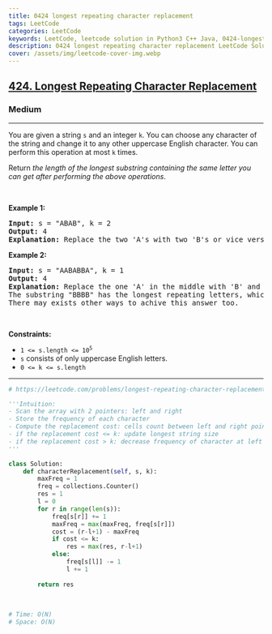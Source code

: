 ```yaml
---
title: 0424 longest repeating character replacement
tags: LeetCode
categories: LeetCode
keywords: LeetCode, leetcode solution in Python3 C++ Java, 0424-longest-repeating-character-replacement solution
description: 0424 longest repeating character replacement LeetCode Solution Explained
cover: /assets/img/leetcode-cover-img.webp
---
```



<h2><a href="https://leetcode.com/problems/longest-repeating-character-replacement/">424. Longest Repeating Character Replacement</a></h2><h3>Medium</h3><hr><div><p>You are given a string <code>s</code> and an integer <code>k</code>. You can choose any character of the string and change it to any other uppercase English character. You can perform this operation at most <code>k</code> times.</p>

<p>Return <em>the length of the longest substring containing the same letter you can get after performing the above operations</em>.</p>

<p>&nbsp;</p>
<p><strong class="example">Example 1:</strong></p>

<pre><strong>Input:</strong> s = "ABAB", k = 2
<strong>Output:</strong> 4
<strong>Explanation:</strong> Replace the two 'A's with two 'B's or vice versa.
</pre>

<p><strong class="example">Example 2:</strong></p>

<pre><strong>Input:</strong> s = "AABABBA", k = 1
<strong>Output:</strong> 4
<strong>Explanation:</strong> Replace the one 'A' in the middle with 'B' and form "AABBBBA".
The substring "BBBB" has the longest repeating letters, which is 4.
There may exists other ways to achive this answer too.</pre>

<p>&nbsp;</p>
<p><strong>Constraints:</strong></p>

<ul>
	<li><code>1 &lt;= s.length &lt;= 10<sup>5</sup></code></li>
	<li><code>s</code> consists of only uppercase English letters.</li>
	<li><code>0 &lt;= k &lt;= s.length</code></li>
</ul>
</div>

---




```python
# https://leetcode.com/problems/longest-repeating-character-replacement/

'''Intuition:
- Scan the array with 2 pointers: left and right
- Store the frequency of each character
- Compute the replacement cost: cells count between left and right pointers - the highest frequency
- if the replacement cost <= k: update longest string size
- if the replacement cost > k: decrease frequency of character at left pointer; increase left pointer and repeat.
'''

class Solution:
    def characterReplacement(self, s, k):
        maxFreq = 1
        freq = collections.Counter()
        res = 1
        l = 0
        for r in range(len(s)):
            freq[s[r]] += 1
            maxFreq = max(maxFreq, freq[s[r]])
            cost = (r-l+1) - maxFreq
            if cost <= k:
                res = max(res, r-l+1)
            else:
                freq[s[l]] -= 1
                l += 1
        
        return res
    
    
    
# Time: O(N)
# Space: O(N)
```
